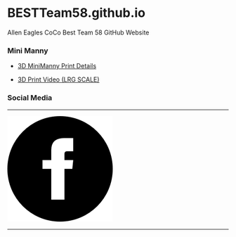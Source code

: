 # BESTTeam58.github.io
Allen Eagles CoCo Best Team 58 GitHub Website

### Mini Manny
- [3D MiniManny Print Details](https://github.com/BESTTeam58/MiniManny3Dprint)

- [3D Print Video (LRG SCALE)](https://bestteam58.github.io/MiniManny3Dprint)


### Social Media
---
[![Facebook FRC Team 5417](src/img/facebook.png "Facebook FRC Team 5417")](fbook)

---
